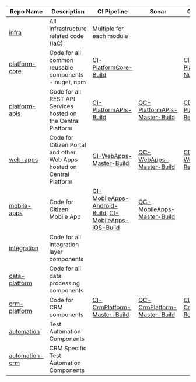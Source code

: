 
|Repo Name|Description  |CI Pipeline | Sonar| CD Pipeline|
|--|--|--|--|--|
|[infra](https://dev.azure.com/tasmucp/TASMU%20Central%20Platform/_git/infra)  | All infrastructure related code (IaC) | Multiple for each module  ||
|[platform-core](https://dev.azure.com/tasmucp/TASMU%20Central%20Platform/_git/platform-core)| Code for all common reusable components - nuget, npm|[CI-PlatformCore-Build](https://dev.azure.com/TASMUCP/TASMU%20Central%20Platform/_build?definitionId=119)||[CI-PlatformCore-Nuget](https://dev.azure.com/TASMUCP/TASMU%20Central%20Platform/_build?definitionId=120)|
|[platform-apis](https://dev.azure.com/tasmucp/TASMU%20Central%20Platform/_git/platform-apis)|Code for all REST API Services hosted on the Central Platform|[CI-PlatformAPIs-Build](https://dev.azure.com/TASMUCP/TASMU%20Central%20Platform/_build?definitionId=9)|[QC-PlatformAPIs-Master-Build](https://dev.azure.com/TASMUCP/TASMU%20Central%20Platform/_build?definitionId=13)|[CD-PlatformAPIs-Release](https://dev.azure.com/TASMUCP/TASMU%20Central%20Platform/_build?definitionId=141)|
|[web-apps](https://dev.azure.com/tasmucp/TASMU%20Central%20Platform/_git/web-apps)| Code for Citizen Portal and other Web Apps hosted on Central Platform |[CI-WebApps-Master-Build](https://dev.azure.com/TASMUCP/TASMU%20Central%20Platform/_build?definitionId=37)|[QC-WebApps-Master-Build](https://dev.azure.com/TASMUCP/TASMU%20Central%20Platform/_build?definitionId=44)|[CD-WebApps-Release](https://dev.azure.com/TASMUCP/TASMU%20Central%20Platform/_build?definitionId=130)|
|[mobile-apps](https://dev.azure.com/tasmucp/TASMU%20Central%20Platform/_git/mobile-apps)|Code for Citizen Mobile App  |[CI-MobileApps-Android-Build](https://dev.azure.com/TASMUCP/TASMU%20Central%20Platform/_build?definitionId=36),  [CI-MobileApps-iOS-Build](https://dev.azure.com/TASMUCP/TASMU%20Central%20Platform/_build?definitionId=108)|[QC-MobileApps-Master-Build](https://dev.azure.com/TASMUCP/TASMU%20Central%20Platform/_build?definitionId=113)|
|[integration](https://dev.azure.com/tasmucp/TASMU%20Central%20Platform/_git/integration)  |Code for all integration layer components |  |
|[data-platform](https://dev.azure.com/tasmucp/TASMU%20Central%20Platform/_git/data-platform)|Code for all data processing components||
|[crm-platform](https://dev.azure.com/tasmucp/TASMU%20Central%20Platform/_git/crm-platform)|Code for CRM components|[CI-CrmPlatform-Master-Build](https://dev.azure.com/TASMUCP/TASMU%20Central%20Platform/_build?definitionId=107)|[QC-CrmPlatform-Master-Build](https://dev.azure.com/TASMUCP/TASMU%20Central%20Platform/_build?definitionId=129)|[CD-CrmPlatform-Release](https://dev.azure.com/TASMUCP/TASMU%20Central%20Platform/_build?definitionId=111)|
|[automation](https://dev.azure.com/TASMUCP/TASMU%20Central%20Platform/_git/automation)|Test Automation Components||
|[automation-crm](https://dev.azure.com/TASMUCP/TASMU%20Central%20Platform/_git/automation-crm)|CRM Specific Test Automation Components||
